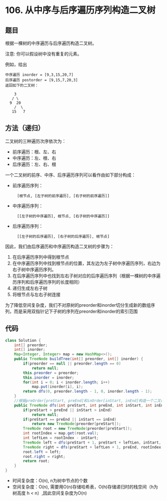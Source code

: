 # 106. 从中序与后序遍历序列构造二叉树

## 题目
根据一棵树的中序遍历与后序遍历构造二叉树。

注意:
你可以假设树中没有重复的元素。

例如，给出

    中序遍历 inorder = [9,3,15,20,7]
    后序遍历 postorder = [9,15,7,20,3]
    返回如下的二叉树：

        3
       / \
      9  20
        /  \
       15   7


## 方法（递归）
二叉树的三种遍历次序依次为：
* 前序遍历：根、左、右
* 中序遍历：左、根、右
* 后序遍历：左、右、根

一个二叉树的前序、中序、后序遍历序列可以看作由如下部分构成：
* 前序遍历序列：

        [根节点, [左子树的前序遍历], [右子树的前序遍历]]

* 中序遍历序列：

        [[左子树的中序遍历], 根节点, [右子树的中序遍历]]

* 后序遍历序列：

        [[左子树的后序遍历], [右子树的后序遍历], 根节点]


因此，我们由后序遍历和中序遍历构造二叉树的步骤为：
1. 在后序遍历序列中得到根节点
2. 在中序遍历序列中找到根节点的位置，其左边为左子树中序遍历序列，右边为右子树中序遍历序列。
3. 在后序遍历序列中也找到左右子树对应的后序遍历序列（根据一棵树的中序遍历序列和后序遍历序列的长度相同）
4. 递归生成左右子树
5. 将根节点与左右子树连接

为了降低空间复杂度，我们不对原树的preorder和inorder切分生成新的数组序列，而是采用双指针记下子树的序列在preorder和inorder的索引范围

## 代码
```java
class Solution {
    int[] preorder;
    int[] inorder;
    Map<Integer, Integer> map = new HashMap<>();
    public TreeNode buildTree(int[] preorder, int[] inorder) {
        if(preorder == null || preorder.length == 0)
            return null;
        this.preorder = preorder;
        this.inorder = inorder;
        for(int i = 0; i < inorder.length; i++)
            map.put(inorder[i], i);
        return dfs(0, preorder.length - 1, 0, inorder.length - 1);
    }
    //根据preOrder[preStart, preEnd]和inOrder[inStart, inEnd]构造一个二叉树
    public TreeNode dfs(int preStart, int preEnd, int inStart, int inEnd){
        if(preStart > preEnd || inStart > inEnd)
            return null;
        if(preStart == preEnd || inStart == inEnd)
            return new TreeNode(preorder[preStart]);
        TreeNode root = new TreeNode(preorder[preStart]);
        int rootIndex = map.get(root.val);
        int leftLen = rootIndex - inStart;
        TreeNode left = dfs(preStart + 1, preStart + leftLen, inStart, rootIndex - 1);
        TreeNode right = dfs(preStart + leftLen + 1, preEnd, rootIndex + 1, inEnd);
        root.left = left;
        root.right = right;
        return root;
    }
}
```

* 时间复杂度：O(n), n为树中节点的个数
* 空间复杂度：O(n), 需要用O(n)存储哈希表，O(h)存储递归时的栈空间（h为树高度 h < n）,因此空间复杂度为O(n)
